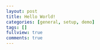 ```yaml
---
layout: post
title: Hello World!
categories: [general, setup, demo]
tags: []
fullview: true
comments: true
---
```



